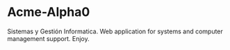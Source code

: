 # Acme-Alpha0
Sistemas y Gestión Informatica. Web application for systems and computer management support. 
Enjoy.
